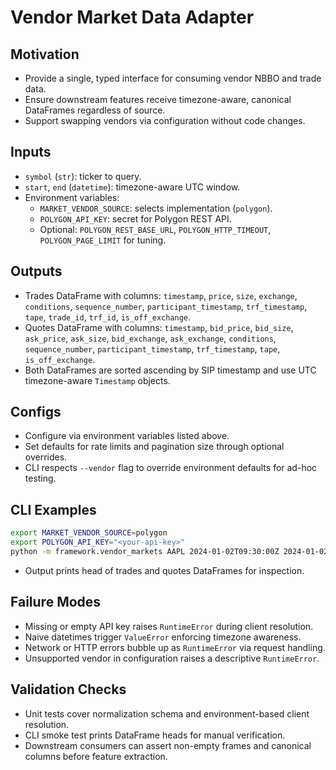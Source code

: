 # Vendor Market Data Adapter

## Motivation
- Provide a single, typed interface for consuming vendor NBBO and trade data.
- Ensure downstream features receive timezone-aware, canonical DataFrames regardless of source.
- Support swapping vendors via configuration without code changes.

## Inputs
- `symbol` (`str`): ticker to query.
- `start`, `end` (`datetime`): timezone-aware UTC window.
- Environment variables:
  - `MARKET_VENDOR_SOURCE`: selects implementation (`polygon`).
  - `POLYGON_API_KEY`: secret for Polygon REST API.
  - Optional: `POLYGON_REST_BASE_URL`, `POLYGON_HTTP_TIMEOUT`, `POLYGON_PAGE_LIMIT` for tuning.

## Outputs
- Trades DataFrame with columns: `timestamp`, `price`, `size`, `exchange`, `conditions`, `sequence_number`, `participant_timestamp`, `trf_timestamp`, `tape`, `trade_id`, `trf_id`, `is_off_exchange`.
- Quotes DataFrame with columns: `timestamp`, `bid_price`, `bid_size`, `ask_price`, `ask_size`, `bid_exchange`, `ask_exchange`, `conditions`, `sequence_number`, `participant_timestamp`, `trf_timestamp`, `tape`, `is_off_exchange`.
- Both DataFrames are sorted ascending by SIP timestamp and use UTC timezone-aware `Timestamp` objects.

## Configs
- Configure via environment variables listed above.
- Set defaults for rate limits and pagination size through optional overrides.
- CLI respects `--vendor` flag to override environment defaults for ad-hoc testing.

## CLI Examples
```bash
export MARKET_VENDOR_SOURCE=polygon
export POLYGON_API_KEY="<your-api-key>"
python -m framework.vendor_markets AAPL 2024-01-02T09:30:00Z 2024-01-02T09:31:00Z
```
- Output prints head of trades and quotes DataFrames for inspection.

## Failure Modes
- Missing or empty API key raises `RuntimeError` during client resolution.
- Naive datetimes trigger `ValueError` enforcing timezone awareness.
- Network or HTTP errors bubble up as `RuntimeError` via request handling.
- Unsupported vendor in configuration raises a descriptive `RuntimeError`.

## Validation Checks
- Unit tests cover normalization schema and environment-based client resolution.
- CLI smoke test prints DataFrame heads for manual verification.
- Downstream consumers can assert non-empty frames and canonical columns before feature extraction.
